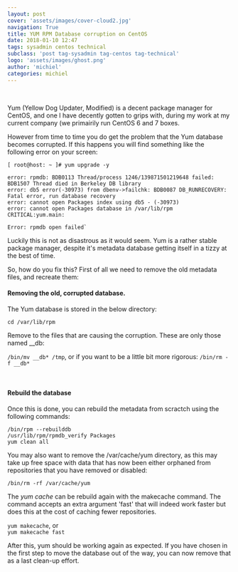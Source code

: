 ```yaml
---
layout: post
cover: 'assets/images/cover-cloud2.jpg'
navigation: True
title: YUM RPM Database corruption on CentOS
date: 2018-01-10 12:47
tags: sysadmin centos technical
subclass: 'post tag-sysadmin tag-centos tag-technical'
logo: 'assets/images/ghost.png'
author: 'michiel'
categories: michiel 
---
```


&nbsp;

Yum (Yellow Dog Updater, Modified) is a decent package manager for CentOS, and one I have decently gotten to grips with, during my work at my current company (we primairily run CentOS 6 and 7 boxes.

However from time to time you do get the problem that the Yum database becomes corrupted. If this happens you will find something like the following error on your screen:

    [ root@host: ~ ]# yum upgrade -y

    error: rpmdb: BDB0113 Thread/process 1246/139871501219648 failed: BDB1507 Thread died in Berkeley DB library
    error: db5 error(-30973) from dbenv->failchk: BDB0087 DB_RUNRECOVERY: Fatal error, run database recovery
    error: cannot open Packages index using db5 - (-30973)
    error: cannot open Packages database in /var/lib/rpm
    CRITICAL:yum.main:

    Error: rpmdb open failed`

Luckily this is not as disastrous as it would seem. Yum is a rather stable package manager, despite it's metadata database getting itself in a tizzy at the best of time.

So, how do you fix this? First of all we need to remove the old metadata files, and recreate them:

#### Removing the old, corrupted database.

The Yum database is  stored in the below directory:

`cd /var/lib/rpm` <br />

Remove to the files that are causing the corruption. These are only those named __db:

`/bin/mv __db* /tmp`, or if you want to be a little bit more rigorous: `/bin/rm -f __db*`

&nbsp;

#### Rebuild the database

Once this is done, you can rebuild the metadata from scractch using the following commands:


`/bin/rpm --rebuilddb` <br />
`/usr/lib/rpm/rpmdb_verify Packages` <br />
`yum clean all`<br />

You may also want to remove the /var/cache/yum directory, as this may take up free space with data that has now been either orphaned from repositories that you have removed or disabled:

`/bin/rm -rf /var/cache/yum`

The *yum cache* can be rebuild again with the makecache command. The command accepts an extra argument 'fast' that will indeed work faster but does this at the cost of caching fewer repositories.

`yum makecache`, or <br />
`yum makecache fast`

After this, yum should be working again as expected. If you have chosen in the first step to move the database out of the way, you can now remove that as a last clean-up effort.


